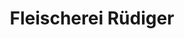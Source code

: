 ---
title: "Fleischerei Rüdiger"
url: /erfurt/fleischerei-ruediger-bergener-strasse/
shop: Metzgerei
---